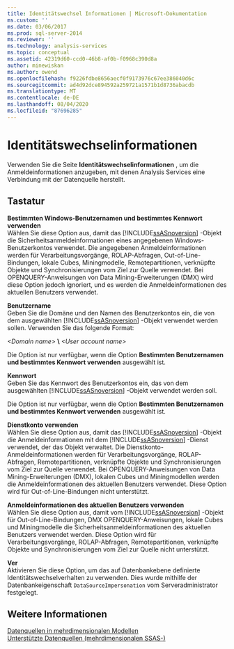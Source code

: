 ```yaml
---
title: Identitätswechsel Informationen | Microsoft-Dokumentation
ms.custom: ''
ms.date: 03/06/2017
ms.prod: sql-server-2014
ms.reviewer: ''
ms.technology: analysis-services
ms.topic: conceptual
ms.assetid: 42319d60-ccd0-46b8-af0b-f0968c390d8a
author: minewiskan
ms.author: owend
ms.openlocfilehash: f9226fdbe8656aecf0f9173976c67ee386040d6c
ms.sourcegitcommit: ad4d92dce894592a259721a1571b1d8736abacdb
ms.translationtype: MT
ms.contentlocale: de-DE
ms.lasthandoff: 08/04/2020
ms.locfileid: "87696285"
---
```

# <a name="impersonation-information"></a>Identitätswechselinformationen
  Verwenden Sie die Seite **Identitätswechselinformationen** , um die Anmeldeinformationen anzugeben, mit denen Analysis Services eine Verbindung mit der Datenquelle herstellt.  
  
## <a name="options"></a>Tastatur  
 **Bestimmten Windows-Benutzernamen und bestimmtes Kennwort verwenden**  
 Wählen Sie diese Option aus, damit das [!INCLUDE[ssASnoversion](../includes/ssasnoversion-md.md)] -Objekt die Sicherheitsanmeldeinformationen eines angegebenen Windows-Benutzerkontos verwendet. Die angegebenen Anmeldeinformationen werden für Verarbeitungsvorgänge, ROLAP-Abfragen, Out-of-Line-Bindungen, lokale Cubes, Miningmodelle, Remotepartitionen, verknüpfte Objekte und Synchronisierungen vom Ziel zur Quelle verwendet. Bei OPENQUERY-Anweisungen von Data Mining-Erweiterungen (DMX) wird diese Option jedoch ignoriert, und es werden die Anmeldeinformationen des aktuellen Benutzers verwendet.  
  
 **Benutzername**  
 Geben Sie die Domäne und den Namen des Benutzerkontos ein, die von dem ausgewählten [!INCLUDE[ssASnoversion](../includes/ssasnoversion-md.md)] -Objekt verwendet werden sollen. Verwenden Sie das folgende Format:  
  
 *\<Domain name>* **\\** *\<User account name>*  
  
 Die Option ist nur verfügbar, wenn die Option **Bestimmten Benutzernamen und bestimmtes Kennwort verwenden** ausgewählt ist.  
  
 **Kennwort**  
 Geben Sie das Kennwort des Benutzerkontos ein, das von dem ausgewählten [!INCLUDE[ssASnoversion](../includes/ssasnoversion-md.md)] -Objekt verwendet werden soll.  
  
 Die Option ist nur verfügbar, wenn die Option **Bestimmten Benutzernamen und bestimmtes Kennwort verwenden** ausgewählt ist.  
  
 **Dienstkonto verwenden**  
 Wählen Sie diese Option aus, damit das [!INCLUDE[ssASnoversion](../includes/ssasnoversion-md.md)] -Objekt die Anmeldeinformationen mit dem [!INCLUDE[ssASnoversion](../includes/ssasnoversion-md.md)] -Dienst verwendet, der das Objekt verwaltet. Die Dienstkonto-Anmeldeinformationen werden für Verarbeitungsvorgänge, ROLAP-Abfragen, Remotepartitionen, verknüpfte Objekte und Synchronisierungen vom Ziel zur Quelle verwendet. Bei OPENQUERY-Anweisungen von Data Mining-Erweiterungen (DMX), lokalen Cubes und Miningmodellen werden die Anmeldeinformationen des aktuellen Benutzers verwendet. Diese Option wird für Out-of-Line-Bindungen nicht unterstützt.  
  
 **Anmeldeinformationen des aktuellen Benutzers verwenden**  
 Wählen Sie diese Option aus, damit vom [!INCLUDE[ssASnoversion](../includes/ssasnoversion-md.md)] -Objekt für Out-of-Line-Bindungen, DMX OPENQUERY-Anweisungen, lokale Cubes und Miningmodelle die Sicherheitsanmeldeinformationen des aktuellen Benutzers verwendet werden. Diese Option wird für Verarbeitungsvorgänge, ROLAP-Abfragen, Remotepartitionen, verknüpfte Objekte und Synchronisierungen vom Ziel zur Quelle nicht unterstützt.  
  
 **Ver**  
 Aktivieren Sie diese Option, um das auf Datenbankebene definierte Identitätswechselverhalten zu verwenden. Dies wurde mithilfe der Datenbankeigenschaft `DataSourceImpersonation` vom Serveradministrator festgelegt.  
  
## <a name="see-also"></a>Weitere Informationen  
 [Datenquellen in mehrdimensionalen Modellen](multidimensional-models/data-sources-in-multidimensional-models.md)   
 [Unterstützte Datenquellen &#40;mehrdimensionalen SSAS-&#41;](multidimensional-models/supported-data-sources-ssas-multidimensional.md)  
  
  
